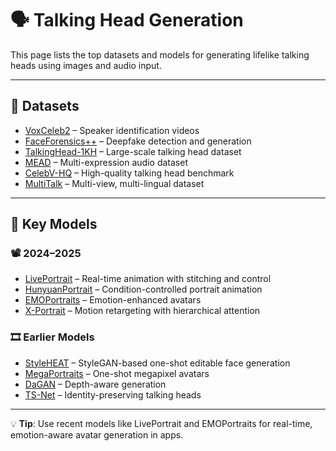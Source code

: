 # 🗣️ Talking Head Generation

This page lists the top datasets and models for generating lifelike talking heads using images and audio input.

---

## 🧪 Datasets

- [VoxCeleb2](https://www.robots.ox.ac.uk/~vgg/data/voxceleb/vox2.html) – Speaker identification videos
- [FaceForensics++](https://github.com/ondyari/FaceForensics) – Deepfake detection and generation
- [TalkingHead-1KH](https://github.com/tcwang0509/TalkingHead-1KH) – Large-scale talking head dataset
- [MEAD](https://github.com/uniBruce/Mead) – Multi-expression audio dataset
- [CelebV-HQ](https://github.com/CelebV-HQ/CelebV-HQ) – High-quality talking head benchmark
- [MultiTalk](https://github.com/postech-ami/MultiTalk) – Multi-view, multi-lingual dataset

---

## 🧠 Key Models

### 📽️ 2024–2025
- [LivePortrait](https://github.com/KwaiVGI/LivePortrait) – Real-time animation with stitching and control
- [HunyuanPortrait](https://github.com/kkakkkka/HunyuanPortrait) – Condition-controlled portrait animation
- [EMOPortraits](https://github.com/neeek2303/EMOPortraits) – Emotion-enhanced avatars
- [X-Portrait](https://arxiv.org/abs/2403.15931) – Motion retargeting with hierarchical attention

### 🎞️ Earlier Models
- [StyleHEAT](https://github.com/FeiiYin/StyleHEAT) – StyleGAN-based one-shot editable face generation
- [MegaPortraits](https://samsunglabs.github.io/MegaPortraits/) – One-shot megapixel avatars
- [DaGAN](https://github.com/harlanhong/CVPR2022-DaGAN) – Depth-aware generation
- [TS-Net](https://github.com/nihaomiao/WACV23_TSNet) – Identity-preserving talking heads

---

💡 **Tip**: Use recent models like LivePortrait and EMOPortraits for real-time, emotion-aware avatar generation in apps.


